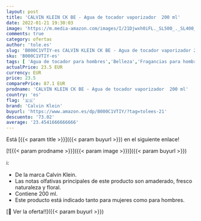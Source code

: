 ```yaml
---
layout: post
title: 'CALVIN KLEIN CK BE - Agua de tocador vaporizador  200 ml'
date: 2022-01-21 19:30:03
image: 'https://m.media-amazon.com/images/I/21Djwxh0iFL._SL500_._SL400_.jpg'
comments: true
category: ofertas
author: 'tole.es'
slug: 'B000C1VTIY-es CALVIN KLEIN CK BE - Agua de tocador vaporizador 200 ml'
sku: 'B000C1VTIY-es'
tags: [ 'Agua de tocador para hombres','Belleza','Fragancias para hombres','Perfumes y fragancias','agua','calvin klein','de','tocador', ]
actualPrice: 23.5 EUR
currency: EUR
price: 23.5
comparePrice: 87.1 EUR
prodname: 'CALVIN KLEIN CK BE - Agua de tocador vaporizador  200 ml'
country: 'es'
flag: '🇪🇸'
brand: 'Calvin Klein'
buyurl: 'https://www.amazon.es/dp/B000C1VTIY/?tag=tolees-21'
descuento: '73.02'
average: '23.4541666666666'
---
```


Está [{{< param title >}}]({{< param buyurl >}}) en el siguiente enlace!

[![{{< param prodname >}}]({{< param image >}})]({{< param buyurl >}})

ℹ️:

- De la marca Calvin Klein.
- Las notas olfativas principales de este producto son amaderado, fresco naturaleza y floral.
- Contiene 200 ml.
- Este producto está indicado tanto para mujeres como para hombres.

[🛒 Ver la oferta!!]({{< param buyurl >}})
